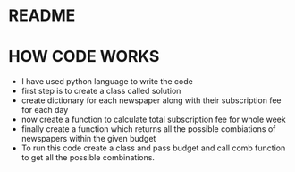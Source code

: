 # README
# HOW CODE WORKS
- I have used python language to write the code
- first step is to create a class called solution
- create dictionary for each newspaper along with their subscription fee for each day
- now create a function to calculate total subscription fee for whole week
- finally create a function which returns all the possible combiations of newspapers within the given budget
- To run this code create a class and pass budget and call comb function to get all the possible combinations.
